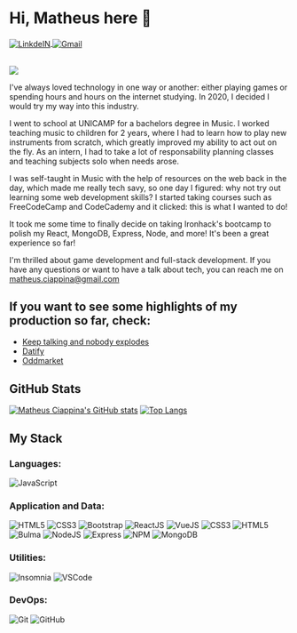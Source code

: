 # Hi, Matheus here 👋

<a target="_blank" href="https://www.linkedin.com/in/matheusciappina/">
  <img align="center" alt="LinkdeIN" src="https://img.shields.io/badge/LinkedIn-0077B5?style=for-the-badge&logo=linkedin&logoColor=white" />
</a>
<a target="_blank" href="mailto:matheus.ciappina@gmail.com">
  <img align="center" alt="Gmail" src="https://img.shields.io/badge/Gmail-D14836?style=for-the-badge&logo=gmail&logoColor=white" />
</a>

<br>
<br>

![](https://www.codewars.com/users/MCiappina/badges/micro)

I've always loved technology in one way or another: either playing games or spending hours and hours on the internet studying. In 2020, I decided I would try my way into this industry.

I went to school at UNICAMP for a bachelors degree in Music. I worked teaching music to children for 2 years, where I had to learn how to play new instruments from scratch, which greatly improved my ability to act out on the fly. As an intern, I had to take a lot of responsability planning classes and teaching subjects solo when needs arose.

I was self-taught in Music with the help of resources on the web back in the day, which made me really tech savy, so one day I figured: why not try out learning some web development skills? I started taking courses such as FreeCodeCamp and CodeCademy and it clicked: this is what I wanted to do!

It took me some time to finally decide on taking Ironhack's bootcamp to polish my React, MongoDB, Express, Node, and more! It's been a great experience so far!

I'm thrilled about game development and full-stack development. If you have any questions or want to have a talk about tech, you can reach me on matheus.ciappina@gmail.com

<!--
**sincopeiro/sincopeiro** is a ✨ _special_ ✨ repository because its `README.md` (this file) appears on your GitHub profile.

Here are some ideas to get you started:

- 🔭 I’m currently working on ...
- 🌱 I’m currently learning ...
- 👯 I’m looking to collaborate on ...
- 🤔 I’m looking for help with ...
- 💬 Ask me about ...
- 📫 How to reach me: ...
- 😄 Pronouns: ...
- ⚡ Fun fact: ...
-->

## If you want to see some highlights of my production so far, check:
- [Keep talking and nobody explodes](https://github.com/MCiappina/keep-talking-nobody-explodes)
- [Datify](https://github.com/MCiappina/datify)
- [Oddmarket](https://github.com/LBWKH/OddMarket---Client)

## GitHub Stats

[![Matheus Ciappina's GitHub stats](https://github-readme-stats.vercel.app/api?username=MCiappina&theme=synthwave&show_icons=true)](https://github.com/MCiappina/github-readme-stats)
[![Top Langs](https://github-readme-stats.vercel.app/api/top-langs/?username=MCiappina&theme=synthwave&layout=compact)](https://github.com/MCiappina/github-readme-stats)


## My Stack

### Languages:
![JavaScript](https://img.shields.io/badge/-JavaScript-EDD222?style=flat&logo=javascript&logoColor=white)

### Application and Data:
![HTML5](https://img.shields.io/badge/-HTML5-E34F26?style=flat&logo=html5&logoColor=white)
![CSS3](https://img.shields.io/badge/-CSS3-1572B6?style=flat&logo=css3)
![Bootstrap](https://img.shields.io/badge/-Bootstrap-563D7C?style=flat&logo=bootstrap)
![ReactJS](https://img.shields.io/badge/-ReactJS-51CBF2?style=flat&logo=react&logoColor=white)
![VueJS](https://img.shields.io/badge/Vue.js-35495E?style=for-flat&logo=vue.js&logoColor=4FC08D)
![CSS3](https://img.shields.io/badge/-CSS3-1572B6?style=flat&logo=css3)
![HTML5](https://img.shields.io/badge/-HTML5-E34F26?style=flat&logo=html5&logoColor=white)
![Bulma](http://img.shields.io/badge/-Bulma-00D1B2?style=flat&logo=bulma&logoColor=white)
![NodeJS](http://img.shields.io/badge/-NodeJS-6EBF20?style=flat&logo=node.js&logoColor=white)
![Express](http://img.shields.io/badge/-Express-black?style=flat&logo=express&logoColor=white)
![NPM](https://img.shields.io/badge/-NPM-CB3837?style=flat&logo=npm&logoColor=white)
![MongoDB](http://img.shields.io/badge/-MongoDB-47A248?style=flat&logo=mongodb&logoColor=white)

### Utilities:
![Insomnia](https://img.shields.io/badge/-Insomnia-5849BE?style=flat&logo=insomnia&logoColor=white)
![VSCode](https://img.shields.io/badge/-VSCode-007ACC?style=flat&logo=visual-studio-code&logoColor=white)

### DevOps:
![Git](https://img.shields.io/badge/-Git-F05032?style=flat&logo=git&logoColor=white)
![GitHub](https://img.shields.io/badge/-Github-181717?style=flat&logo=github&logoColor=white)
